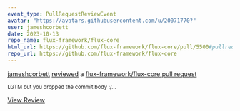 ```yaml
---
event_type: PullRequestReviewEvent
avatar: "https://avatars.githubusercontent.com/u/20071770?"
user: jameshcorbett
date: 2023-10-13
repo_name: flux-framework/flux-core
html_url: https://github.com/flux-framework/flux-core/pull/5500#pullrequestreview-1677371668
repo_url: https://github.com/flux-framework/flux-core
---
```


<a href='https://github.com/jameshcorbett' target='_blank'>jameshcorbett</a> <a href='https://github.com/flux-framework/flux-core/pull/5500#pullrequestreview-1677371668' target='_blank'>reviewed</a> a <a href='https://github.com/flux-framework/flux-core/pull/5500' target='_blank'>flux-framework/flux-core pull request</a>

<small>LGTM but you dropped the commit body :/...</small>

<a href='https://github.com/flux-framework/flux-core/pull/5500#pullrequestreview-1677371668' target='_blank'>View Review</a>